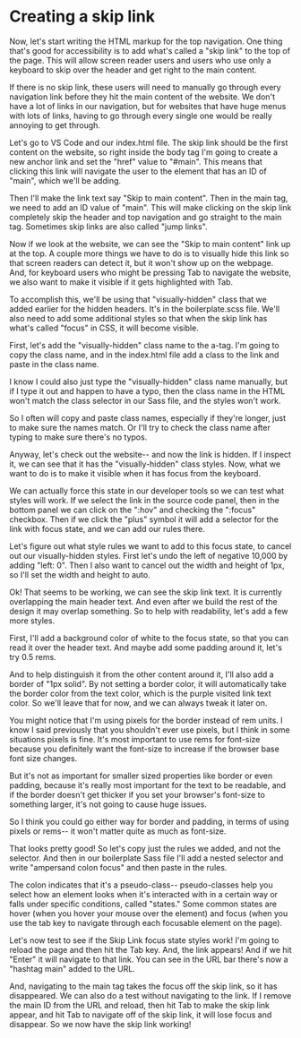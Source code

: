 # Creating a skip link

Now, let's start writing the HTML markup for the top navigation. One thing that's good for accessibility is to add what's called a "skip link" to the top of the page. This will allow screen reader users and users who use only a keyboard to skip over the header and get right to the main content.

If there is no skip link, these users will need to manually go through every navigation link before they hit the main content of the website. We don't have a lot of links in our navigation, but for websites that have huge menus with lots of links, having to go through every single one would be really annoying to get through.

Let's go to VS Code and our index.html file. The skip link should be the first content on the website, so right inside the body tag I'm going to create a new anchor link and set the "href" value to "#main". This means that clicking this link will navigate the user to the element that has an ID of "main", which we'll be adding.

Then I'll make the link text say "Skip to main content". Then in the main tag, we need to add an ID value of "main". This will make clicking on the skip link completely skip the header and top navigation and go straight to the main tag. Sometimes skip links are also called "jump links".

Now if we look at the website, we can see the "Skip to main content" link up at the top. A couple more things we have to do is to visually hide this link so that screen readers can detect it, but it won't show up on the webpage. And, for keyboard users who might be pressing Tab to navigate the website, we also want to make it visible if it gets highlighted with Tab.

To accomplish this, we'll be using that "visually-hidden" class that we added earlier for the hidden headers. It's in the boilerplate.scss file. We'll also need to add some additional styles so that when the skip link has what's called "focus" in CSS, it will become visible.

First, let's add the "visually-hidden" class name to the a-tag. I'm going to copy the class name, and in the index.html file add a class to the link and paste in the class name.

I know I could also just type the "visually-hidden" class name manually, but if I type it out and happen to have a typo, then the class name in the HTML won't match the class selector in our Sass file, and the styles won't work.

So I often will copy and paste class names, especially if they're longer, just to make sure the names match. Or I'll try to check the class name after typing to make sure there's no typos.

Anyway, let's check out the website-- and now the link is hidden. If I inspect it, we can see that it has the "visually-hidden" class styles. Now, what we want to do is to make it visible when it has focus from the keyboard.

We can actually force this state in our developer tools so we can test what styles will work. If we select the link in the source code panel, then in the bottom panel we can click on the ":hov" and checking the ":focus" checkbox. Then if we click the "plus" symbol it will add a selector for the link with focus state, and we can add our rules there.

Let's figure out what style rules we want to add to this focus state, to cancel out our visually-hidden styles. First let's undo the left of negative 10,000 by adding "left: 0". Then I also want to cancel out the width and height of 1px, so I'll set the width and height to auto.

Ok! That seems to be working, we can see the skip link text. It is currently overlapping the main header text. And even after we build the rest of the design it may overlap something. So to help with readability, let's add a few more styles.

First, I'll add a background color of white to the focus state, so that you can read it over the header text. And maybe add some padding around it, let's try 0.5 rems.

And to help distinguish it from the other content around it, I'll also add a border of "1px solid". By not setting a border color, it will automatically take the border color from the text color, which is the purple visited link text color. So we'll leave that for now, and we can always tweak it later on.

You might notice that I'm using pixels for the border instead of rem units. I know I said previously that you shouldn't ever use pixels, but I think in some situations pixels is fine. It's most important to use rems for font-size because you definitely want the font-size to increase if the browser base font size changes.

But it's not as important for smaller sized properties like border or even padding, because it's really most important for the text to be readable, and if the border doesn't get thicker if you set your browser's font-size to something larger, it's not going to cause huge issues.

So I think you could go either way for border and padding, in terms of using pixels or rems-- it won't matter quite as much as font-size.

That looks pretty good! So let's copy just the rules we added, and not the selector. And then in our boilerplate Sass file I'll add a nested selector and write "ampersand colon focus" and then paste in the rules.

The colon indicates that it's a pseudo-class-- pseudo-classes help you select how an element looks when it's interacted with in a certain way or falls under specific conditions, called "states." Some common states are hover (when you hover your mouse over the element) and focus (when you use the tab key to navigate through each focusable element on the page).

Let's now test to see if the Skip Link focus state styles work! I'm going to reload the page and then hit the Tab key. And, the link appears! And if we hit "Enter" it will navigate to that link. You can see in the URL bar there's now a "hashtag main" added to the URL.

And, navigating to the main tag takes the focus off the skip link, so it has disappeared. We can also do a test without navigating to the link. If I remove the main ID from the URL and reload, then hit Tab to make the skip link appear, and hit Tab to navigate off of the skip link, it will lose focus and disappear. So we now have the skip link working!
